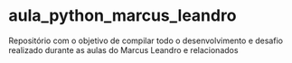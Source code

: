# aula_python_marcus_leandro
Repositório com o objetivo de compilar todo o desenvolvimento e desafio realizado durante as aulas do Marcus Leandro e relacionados
